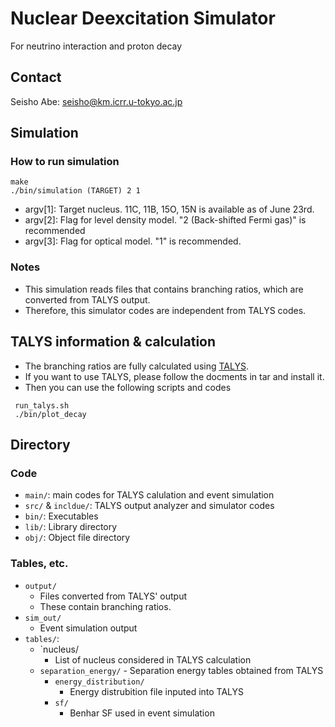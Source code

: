 # Nuclear Deexcitation Simulator
For neutrino interaction and proton decay

## Contact 
Seisho Abe: seisho@km.icrr.u-tokyo.ac.jp

## Simulation
### How to run simulation
```
make 
./bin/simulation (TARGET) 2 1 
```
- argv[1]: Target nucleus. 11C, 11B, 15O, 15N is available as of June 23rd.
- argv[2]: Flag for level density model. "2 (Back-shifted Fermi gas)" is recommended
- argv[3]: Flag for optical model. "1" is recommended. <br>

### Notes
- This simulation reads files that contains branching ratios, which are converted from TALYS output.
- Therefore, this simulator codes are independent from TALYS codes.

## TALYS information & calculation
- The branching ratios are fully calculated using [TALYS](https://tendl.web.psi.ch/tendl_2019/talys.html).
- If you want to use TALYS, please follow the docments in tar and install it.
- Then you can use the following scripts and codes 
```
 run_talys.sh
 ./bin/plot_decay
```


## Directory

### Code
- `main/`: main codes for TALYS calulation and event simulation
- `src/` & `incldue/`: TALYS output analyzer and simulator codes
- `bin/`: Executables
- `lib/`: Library directory
- `obj/`: Object file directory

### Tables, etc.
- `output/`
	- Files converted from TALYS' output
	- These contain branching ratios.
- `sim_out/`
	- Event simulation output 
- `tables/`: 
	- `nucleus/
		- List of nucleus considered in TALYS calculation
  - `separation_energy/`
		- Separation energy tables obtained from TALYS
	- `energy_distribution/`
		- Energy distrubition file inputed into TALYS
	- `sf/`
		- Benhar SF used in event simulation
